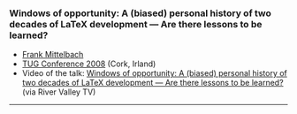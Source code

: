 

### Windows of opportunity: A (biased) personal history of two decades of LaTeX development — Are there lessons to be learned?

+ [Frank Mittelbach]({{site.baseurl}}/about/team/#frank-mittelbach)
+ [TUG Conference 2008](http://tug.org/tug2008/) (Cork, Irland)
+ Video of the talk: [Windows of opportunity: A (biased) personal history of two decades of LaTeX development — Are there lessons to be learned?](http://www.zeeba.tv/two-decades-of-latex-development/)  (via River Valley TV)

***


